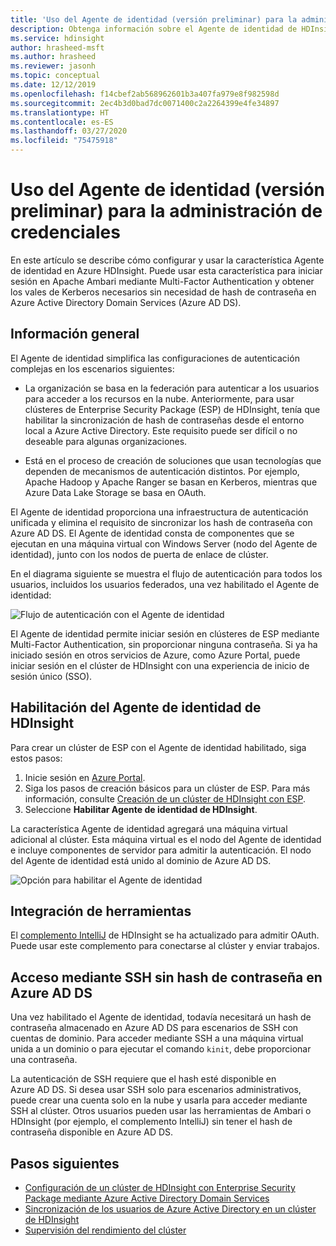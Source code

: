 ```yaml
---
title: 'Uso del Agente de identidad (versión preliminar) para la administración de credenciales: Azure HDInsight'
description: Obtenga información sobre el Agente de identidad de HDInsight para simplificar la autenticación de clústeres de Apache Hadoop unidos a un dominio.
ms.service: hdinsight
author: hrasheed-msft
ms.author: hrasheed
ms.reviewer: jasonh
ms.topic: conceptual
ms.date: 12/12/2019
ms.openlocfilehash: f14cbef2ab568962601b3a407fa979e8f982598d
ms.sourcegitcommit: 2ec4b3d0bad7dc0071400c2a2264399e4fe34897
ms.translationtype: HT
ms.contentlocale: es-ES
ms.lasthandoff: 03/27/2020
ms.locfileid: "75475918"
---
```

# <a name="use-id-broker-preview-for-credential-management"></a>Uso del Agente de identidad (versión preliminar) para la administración de credenciales

En este artículo se describe cómo configurar y usar la característica Agente de identidad en Azure HDInsight. Puede usar esta característica para iniciar sesión en Apache Ambari mediante Multi-Factor Authentication y obtener los vales de Kerberos necesarios sin necesidad de hash de contraseña en Azure Active Directory Domain Services (Azure AD DS).

## <a name="overview"></a>Información general

El Agente de identidad simplifica las configuraciones de autenticación complejas en los escenarios siguientes:

* La organización se basa en la federación para autenticar a los usuarios para acceder a los recursos en la nube. Anteriormente, para usar clústeres de Enterprise Security Package (ESP) de HDInsight, tenía que habilitar la sincronización de hash de contraseñas desde el entorno local a Azure Active Directory. Este requisito puede ser difícil o no deseable para algunas organizaciones.

* Está en el proceso de creación de soluciones que usan tecnologías que dependen de mecanismos de autenticación distintos. Por ejemplo, Apache Hadoop y Apache Ranger se basan en Kerberos, mientras que Azure Data Lake Storage se basa en OAuth.

El Agente de identidad proporciona una infraestructura de autenticación unificada y elimina el requisito de sincronizar los hash de contraseña con Azure AD DS. El Agente de identidad consta de componentes que se ejecutan en una máquina virtual con Windows Server (nodo del Agente de identidad), junto con los nodos de puerta de enlace de clúster. 

En el diagrama siguiente se muestra el flujo de autenticación para todos los usuarios, incluidos los usuarios federados, una vez habilitado el Agente de identidad:

![Flujo de autenticación con el Agente de identidad](./media/identity-broker/identity-broker-architecture.png)

El Agente de identidad permite iniciar sesión en clústeres de ESP mediante Multi-Factor Authentication, sin proporcionar ninguna contraseña. Si ya ha iniciado sesión en otros servicios de Azure, como Azure Portal, puede iniciar sesión en el clúster de HDInsight con una experiencia de inicio de sesión único (SSO).

## <a name="enable-hdinsight-id-broker"></a>Habilitación del Agente de identidad de HDInsight

Para crear un clúster de ESP con el Agente de identidad habilitado, siga estos pasos:

1. Inicie sesión en [Azure Portal](https://portal.azure.com).
1. Siga los pasos de creación básicos para un clúster de ESP. Para más información, consulte [Creación de un clúster de HDInsight con ESP](apache-domain-joined-configure-using-azure-adds.md#create-an-hdinsight-cluster-with-esp).
1. Seleccione **Habilitar Agente de identidad de HDInsight**.

La característica Agente de identidad agregará una máquina virtual adicional al clúster. Esta máquina virtual es el nodo del Agente de identidad e incluye componentes de servidor para admitir la autenticación. El nodo del Agente de identidad está unido al dominio de Azure AD DS.

![Opción para habilitar el Agente de identidad](./media/identity-broker/identity-broker-enable.png)

## <a name="tool-integration"></a>Integración de herramientas

El [complemento IntelliJ](https://docs.microsoft.com/azure/hdinsight/spark/apache-spark-intellij-tool-plugin#integrate-with-hdinsight-identity-broker-hib) de HDInsight se ha actualizado para admitir OAuth. Puede usar este complemento para conectarse al clúster y enviar trabajos.

## <a name="ssh-access-without-a-password-hash-in-azure-ad-ds"></a>Acceso mediante SSH sin hash de contraseña en Azure AD DS

Una vez habilitado el Agente de identidad, todavía necesitará un hash de contraseña almacenado en Azure AD DS para escenarios de SSH con cuentas de dominio. Para acceder mediante SSH a una máquina virtual unida a un dominio o para ejecutar el comando `kinit`, debe proporcionar una contraseña. 

La autenticación de SSH requiere que el hash esté disponible en Azure AD DS. Si desea usar SSH solo para escenarios administrativos, puede crear una cuenta solo en la nube y usarla para acceder mediante SSH al clúster. Otros usuarios pueden usar las herramientas de Ambari o HDInsight (por ejemplo, el complemento IntelliJ) sin tener el hash de contraseña disponible en Azure AD DS.

## <a name="next-steps"></a>Pasos siguientes

* [Configuración de un clúster de HDInsight con Enterprise Security Package mediante Azure Active Directory Domain Services](apache-domain-joined-configure-using-azure-adds.md)
* [Sincronización de los usuarios de Azure Active Directory en un clúster de HDInsight](../hdinsight-sync-aad-users-to-cluster.md)
* [Supervisión del rendimiento del clúster](../hdinsight-key-scenarios-to-monitor.md)
